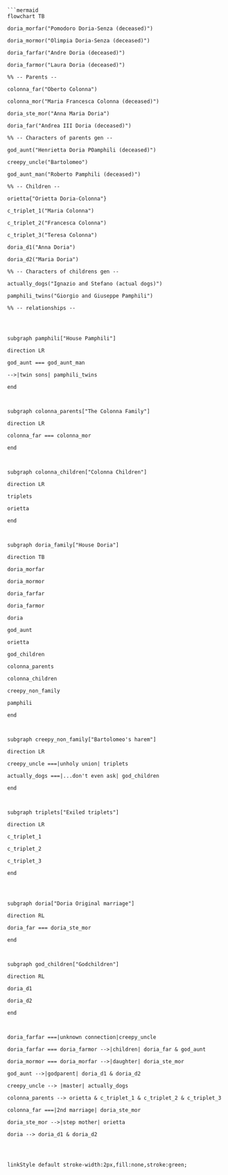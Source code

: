 ```mermaid 


```mermaid
flowchart TB

doria_morfar("Pomodoro Doria-Senza (deceased)")

doria_mormor("Olimpia Doria-Senza (deceased)")

doria_farfar("Andre Doria (deceased)")

doria_farmor("Laura Doria (deceased)")

%% -- Parents --

colonna_far("Oberto Colonna")

colonna_mor("Maria Francesca Colonna (deceased)")

doria_ste_mor("Anna Maria Doria")

doria_far("Andrea III Doria (deceased)")

%% -- Characters of parents gen --

god_aunt("Henrietta Doria POamphili (deceased)")

creepy_uncle("Bartolomeo")

god_aunt_man("Roberto Pamphili (deceased)")

%% -- Children --

orietta{"Orietta Doria-Colonna"}

c_triplet_1("Maria Colonna")

c_triplet_2("Francesca Colonna")

c_triplet_3("Teresa Colonna")

doria_d1("Anna Doria")

doria_d2("Maria Doria")

%% -- Characters of childrens gen --

actually_dogs("Ignazio and Stefano (actual dogs)")

pamphili_twins("Giorgio and Giuseppe Pamphili")

%% -- relationships --

  
  

subgraph pamphili["House Pamphili"]

direction LR

god_aunt === god_aunt_man

-->|twin sons| pamphili_twins

end

  

subgraph colonna_parents["The Colonna Family"]

direction LR

colonna_far === colonna_mor

end

  

subgraph colonna_children["Colonna Children"]

direction LR

triplets

orietta

end

  

subgraph doria_family["House Doria"]

direction TB

doria_morfar

doria_mormor

doria_farfar

doria_farmor

doria

god_aunt

orietta

god_children

colonna_parents

colonna_children

creepy_non_family

pamphili

end

  

subgraph creepy_non_family["Bartolomeo's harem"]

direction LR

creepy_uncle ===|unholy union| triplets

actually_dogs ===|...don't even ask| god_children

end

  

subgraph triplets["Exiled triplets"]

direction LR

c_triplet_1

c_triplet_2

c_triplet_3

end

  
  

subgraph doria["Doria Original marriage"]

direction RL

doria_far === doria_ste_mor

end

  

subgraph god_children["Godchildren"]

direction RL

doria_d1

doria_d2

end

  

doria_farfar ===|unknown connection|creepy_uncle

doria_farfar === doria_farmor -->|children| doria_far & god_aunt

doria_mormor === doria_morfar -->|daughter| doria_ste_mor

god_aunt -->|godparent| doria_d1 & doria_d2

creepy_uncle --> |master| actually_dogs

colonna_parents --> orietta & c_triplet_1 & c_triplet_2 & c_triplet_3

colonna_far ===|2nd marriage| doria_ste_mor

doria_ste_mor -->|step mother| orietta

doria --> doria_d1 & doria_d2

  
  

linkStyle default stroke-width:2px,fill:none,stroke:green;
```

```
